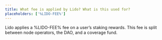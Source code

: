 ```yaml
---
title: What fee is applied by Lido? What is this used for?
placeholders: ['%LIDO-FEE%']
---
```


Lido applies a %LIDO-FEE% fee on a user’s staking rewards. This fee is split between node operators, the DAO, and a coverage fund.
